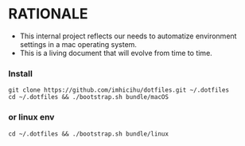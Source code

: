 # RATIONALE #

* This internal project reflects our needs to automatize environment settings in a mac operating system.
* This is a living document that will evolve from time to time.

### Install

```
git clone https://github.com/imhicihu/dotfiles.git ~/.dotfiles  
cd ~/.dotfiles && ./bootstrap.sh bundle/macOS  
```
### or linux env

```
cd ~/.dotfiles && ./bootstrap.sh bundle/linux
```

